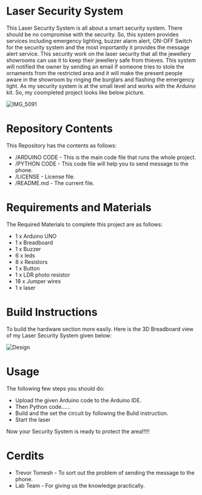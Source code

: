 # Laser Security System

This Laser Security System is all about a smart security system. There should be no compromise with the security. So, this system provides services including emergency lighting, buzzer alarm alert, ON-OFF Switch for the security system and the most importantly it provides the message alert service. This security work on the laser security that all the jewellery showrooms can use it to keep their jewellery safe from thieves. This system will notified the owner by sending an email if someone tries to stole the ornaments from the restricted area and it will make the present people aware in the showroom by ringing the burglars and flashing the emergency light. As my security system is at the small level and works with the Arduino kit. So, my coompleted project looks like below picture.

 ![IMG_5091](https://user-images.githubusercontent.com/72901112/101557238-34d77800-3982-11eb-94bc-a2d108b4cc91.jpg)

# Repository Contents

 This Repository has the contents as follows:

* /ARDUINO CODE - This is the main code file that runs the whole project.
* /PYTHON CODE - This code file will help you to send message to the phone.
* /LICENSE - License file.
* /README.md - The current file.

# Requirements and Materials

 The Required Materials to complete this project are as follows:

* 1 x Arduino UNO
* 1 x Breadboard
* 1 x Buzzer
* 6 x leds
* 8 x Resistors
* 1 x Button
* 1 x LDR photo resistor
* 18 x Jumper wires
* 1 x laser

# Build Instructions

To build the hardware section more easily. Here is the 3D Breadboard view of my Laser Security System given below:

 ![Design](https://user-images.githubusercontent.com/72901112/101562842-cd272a00-398d-11eb-9de5-a71a1e067ed8.png)


# Usage

The following few steps you should do:

* Upload the given Arduino code to the Arduino IDE.
* Then Python code......
* Build and the set the circuit by following the Bulid instruction.
* Start the laser

Now your Security System is ready to protect the area!!!!!

# Cerdits

* Trevor Tomesh - To sort out the problem of sending the message to the phone.
* Lab Team - For giving us the knowledge practically.
